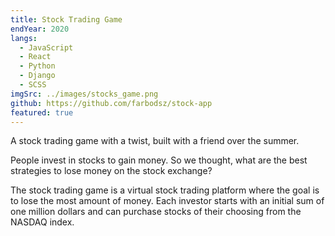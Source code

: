 ```yaml
---
title: Stock Trading Game
endYear: 2020
langs:
  - JavaScript
  - React
  - Python
  - Django
  - SCSS
imgSrc: ../images/stocks_game.png
github: https://github.com/farbodsz/stock-app
featured: true
---
```


A stock trading game with a twist, built with a friend over the summer.

People invest in stocks to gain money. So we thought, what are the best
strategies to lose money on the stock exchange?

The stock trading game is a virtual stock trading platform where the goal is to
lose the most amount of money. Each investor starts with an initial sum of one
million dollars and can purchase stocks of their choosing from the NASDAQ index.
